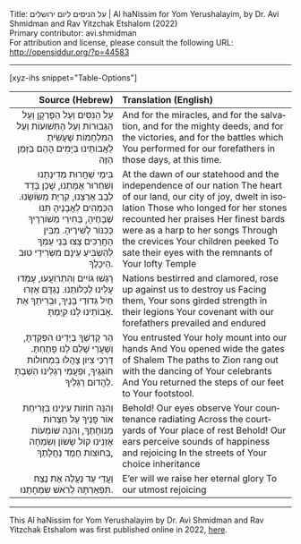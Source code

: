 <html>
<head></head>
<body>
Title: על הניסים ליום ירושלים | Al haNissim for Yom Yerushalayim, by Dr. Avi Shmidman and Rav Yitzchak Etshalom (2022)<br />
Primary contributor: avi.shmidman<br />
For attribution and license, please consult the following URL: <a href="http://opensiddur.org/?p=44583">http://opensiddur.org/?p=44583</a>
<p />
<hr />

[xyz-ihs snippet="Table-Options"]<table style="margin-left: auto; margin-right: auto;" class="draggable">
<thead><tr><th id="x" style="text-align: right;">Source (Hebrew)</th><th style="text-align: left;">Translation (English)</th></tr></thead>
<tbody>
<tr><td style="vertical-align:top;">
<div class="liturgy" lang="he" style="text-align: right;">
עַל הַנִּסִּים 
וְעַל הַפֻּרְקָן 
וְעַל הַגְּבוּרוֹת 
וְעַל הַתְּשׁוּעוֹת 
וְעַל הַמִּלְחָמוֹת שֶׁעָשִׂיתָ לַאֲבוֹתֵינוּ 
בַּיָּמִים הָהֵם בַּזְּמַן הַזֶּה
</span></div></td>
 
<td style="vertical-align:top;">
<div class="english" lang="en" style="text-align: left;">
And for the miracles, 
and for the salvation, 
and for the mighty deeds,
 and for the victories, 
 and for the battles which You performed for our forefathers 
 in those days, at this time. 
</div></td></tr>


<tr><td style="vertical-align:top;">
<div class="liturgy" lang="he" style="text-align: right;">
בִּימֵי שַׁחֲרוּת מְדִינָתֵנוּ וְשִׁחְרוּר אֻמָּתֵנוּ, 
שָׁכַן בָּדָד לְבַב אַרְצֵנוּ, קִרְיַת מְשׂוֹשֵׂנוּ. 
הַכְּמֵהִים לַאֲבָנֶיהָ תִּנּוּ שְׁבָחֶיהָ, 
בְּחִירֵי מְשׁוֹרְרֶיךָ כְּכִנּוֹר לְשִׁירֶיהָ. 
מִבֵּין הַחֲרַכִּים צָצוּ בְּנֵי עַמְּךָ 
לְהַשְׂבִּיעַ עֵינָם מִשְּׂרִידֵי טוּב הֵיכָלֶךָ. 
</span></div></td>
 
<td style="vertical-align:top;">
<div class="english" lang="en" style="text-align: left;">
At the dawn of our statehood and the independence of our nation
The heart of our land, our city of joy, dwelt in isolation
Those who longed for her stones recounted her praises 
Her finest bards were as a harp to her songs
Through the crevices Your children peeked
To sate their eyes with the remnants of Your lofty Temple 
</div></td></tr>


<tr><td style="vertical-align:top;">
<div class="liturgy" lang="he" style="text-align: right;">
רָגְשׁוּ גּוֹיִים וְהִתְרוֹעֲעוּ, 
עָמְדוּ עָלֵינוּ לְכַלּוֹתֵנוּ. 
נֶגְדָּם אָזְרוּ חַיִל גְּדוּדֵי בָּנֶיךָ, 
וּבְרִיתְךָ אֶת אֲבוֹתֵינוּ לָנוּ קִיַּמְתָּ.
</span></div></td>
 
<td style="vertical-align:top;">
<div class="english" lang="en" style="text-align: left;">
Nations bestirred and clamored, 
rose up against us to destroy us
Facing them, Your sons girded strength in their legions  
Your covenant with our forefathers prevailed and endured
</div></td></tr>


<tr><td style="vertical-align:top;">
<div class="liturgy" lang="he" style="text-align: right;">
הַר קָדְשְׁךָ בְּיָדֵינוּ הִפְקַדְתָּ, 
וְשַׁעֲרֵי שָׁלֵם לָנוּ פָּתַחְתָּ. 
דַּרְכֵי צִיּוֹן צָהֲלוּ בִּמְחוֹלוֹת חוֹגְגֶיךָ, 
וּפַעֲמֵי רַגְלֵינוּ הֵשַׁבְתָּ לַהֲדוֹם רַגְלֶיךָ. 
</span></div></td>
 
<td style="vertical-align:top;">
<div class="english" lang="en" style="text-align: left;">
You entrusted Your holy mount into our hands
And You opened wide the gates of Shalem
The paths to Zion rang out with the dancing of Your celebrants
And You returned the steps of our feet to Your footstool. 
</div></td></tr>


<tr><td style="vertical-align:top;">
<div class="liturgy" lang="he" style="text-align: right;">
וְהִנֵּה חוֹזוֹת עֵינֵינוּ בִּזְרִיחַת אוֹר פָּנֶיךָ 
עַל חַצְרוֹת מְנוּחָתֶךָ, 
וְהִנֵּה שׁוֹמְעוֹת אָזְנֵינוּ קוֹל שָׂשׂוֹן וְשִׂמְחָה 
בְּחוּצוֹת חֶמֶד נַחֲלָתֶךָ, 
</span></div></td>
 
<td style="vertical-align:top;">
<div class="english" lang="en" style="text-align: left;">
Behold! Our eyes observe Your countenance radiating
Across the courtyards of Your place of rest
Behold! Our ears perceive sounds of happiness and rejoicing 
In the streets of Your choice inheritance
</div></td></tr>


<tr><td style="vertical-align:top;">
<div class="liturgy" lang="he" style="text-align: right;">
וַעֲדֵי עַד נַעֲלֶה אֶת נֶצַח תִּפְאַרְתָּהּ 
לְרֹאשׁ שִׂמְחָתֵנוּ.
</span></div></td>
 
<td style="vertical-align:top;">
<div class="english" lang="en" style="text-align: left;">
E’er will we raise her eternal glory 
To our utmost rejoicing
</div></td></tr>
</tbody></table>

<hr />

This Al haNissim for Yom Yerushalayim by Dr. Avi Shmidman and Rav Yitzchak Etshalom was first published online in 2022, <a href="https://alhanisimforyomyerushalayim.blogspot.com/">here</a>.

&nbsp;
</body>
</html>